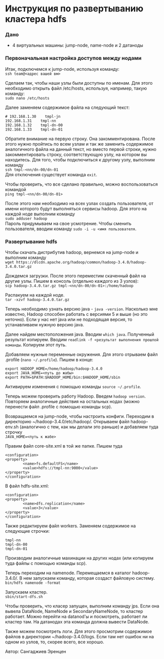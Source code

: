 # Инструкция по развертыванию кластера hdfs

### Дано
- 4 виртуальных машины: jump-node, name-node и 2 датаноды

### Первоначальная настройка доступов между нодами

Итак, подключемся к jump-node, используя команду:\
`ssh team@<адрес вашей вм>`

Сделаем так, чтобы наши узлы были доступны по именам. Для этого необходимо открыть файл /etc/hosts, используя, например, такую команду:\
`sudo nano /etc/hosts`

Далее заменяем содержимое файла на следующий текст:
```
# 192.168.1.30    tmpl-jn
192.168.1.31    tmpl-nn
192.168.1.32    tmpl-dn-00
192.168.1.33    tmpl-dn-01
```
Обратите внимание на первую строку. Она закомментирована. После этого нужно пройтись по всем узлам и так же заменить содержимое аналогичного файла на данный текст, 
но вместо первой строки, нужно закомментировать строку, соответствующую узлу, на котором вы находитесь. Для того, чтобы подключиться к другому узлу, выполним команду\
`ssh tmpl-<nn/dn-00/dn-01`\
Для отключения существует команда `exit`.

Чтобы проверить, что все сделано правильно, можно воспользоваться командой  
`ping tmpl-<nn/dn-00/dn-01>`

После этого нам необходимо на всех узлах создать пользователя, от имени которого будут выполняться сервисы hadoop. Для этого на каждой ноде выполним команду\
`sudo adduser hadoop`\
Пароль придумываем на свое усмотрение. Чтобы сменить пользователя, вводим команду `sudo -i -u <имя пользователя`.

### Развертывание hdfs

Чтобы скачать дистрибутив hadoop, вернемся на jump-node и выполним команду  
`wget https://dlcdn.apache.org/hadoop/common/hadoop-3.4.0/hadoop-3.4.0.tar.gz`

Дождемся загрузки. После этого переместим скаченный файл на другие узлы. Пишем в консоль (отдельно каждого из 3 узлов):  
`scp hadoop-3.4.0.tar.gz tmpl-<nn/dn-00/dn-01>:/home/hadoop`

Распакуем на каждой ноде.  
`tar -xzvf hadoop-3.4.0.tar.gz`

Теперь необходимо узнать версию java - `java -version`. Насколько мне известно, Hadoop способен работать с версиями 5 и выше (но это неточно). Если у нас нет java или не подходящая версия, то устанавливаем нужную версию java.

Далее найдем местоположения java. Вводим `which java`. Полученный результат копируем. Вводим `readlink -f <результат выполнения прошлой команды`. Копируем этот путь.

Добавляем нужные переменные окружения. Для этого отрываем файл .profile (`nano ~/.profile`). Пишем в конце:
```
export HADOOP_HOME=/home/hadoop/hadoop-3.4.0
export JAVA_HOME=<путь до жабы>
export PATH=$PATH:$HADOOP_HOME/bin:$HADOOP_HOME/sbin
```
Активируем изменения с помощью команды `source ~/.profile`.

Теперь можем проверить работу Hadoop. Введем `hadoop version`. Повторяем аналогичные действия на остальных нодах (можно перенести файл .profile с помощью команды scp).

Возвращаемся на jump-node, чтобы настроить конфиги. Переходим в директорию ~/hadoop-3.4.0/etc/hadoop/. Открываем файл hadoop-env.sh (аналогично с тем, как мы делали это раньше) и добавляем туда строчку  
`JAVA_HOME=<путь к жабе>`

Правим файл core-site.xml в той же папке. Пишем туда
```
<configuration>
<property>
        <name>fs.defaultFS</name>
        <value>hdfs://tmpl-nn:9000</value>
</property>
</configuration>
```

В файл hdfs-site.xml:
```
<configuration>
<property>
        <name>dfs.replication</name>
        <value>3</value>
</property>
</configuration>
```

Также редактируем файл workers. Заменяем содержимое на следующие строчки:
```
tmpl-nn
tmpl-dn-00
tmpl-dn-01
```

Производим аналогичные махинации на других нодах (или копируем туда файлы с помощью команды scp).

Теперь переходим на namenode. Перемещаемся в каталог hadoop-3.4.0/. В нем запускаем команду, которая создаст файловую систему.  
`bin/hdfs namenode -format`

Запускаем кластер.  
`sbin/start-dfs.sh`

Чтобы проверить, что класер запущен, выполним команду jps. Если она вывела DataNode, NameNode и SecondaryNameNode, то кластер работает. Можно перейти на datanod'ы и посмотреть, работает ли кластер там. На датанодах эта команда должна вывести DataNode. 

Также можем посмотреть логи. Для этого просмотрим содержимое файлов в директории ~/hadoop-3.4.0/logs. Если там нет ошибок ни на одном из узлов, то, скорее всего, все хорошо.

Автор: Сангаджиев Эренцен
